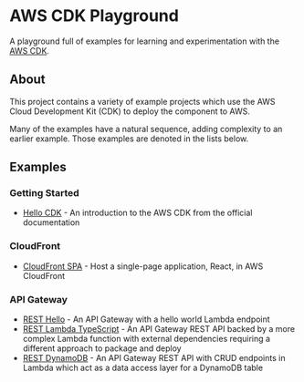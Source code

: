 # AWS CDK Playground

A playground full of examples for learning and experimentation with the [AWS CDK](https://docs.aws.amazon.com/cdk/v2/guide/home.html).

## About

This project contains a variety of example projects which use the AWS Cloud Development Kit (CDK) to deploy the component to AWS.

Many of the examples have a natural sequence, adding complexity to an earlier example. Those examples are denoted in the lists below.

## Examples

### Getting Started

- [Hello CDK](./hello-cdk/README.md) - An introduction to the AWS CDK from the official documentation

### CloudFront

- [CloudFront SPA](./cloudfront-spa/README.md) - Host a single-page application, React, in AWS CloudFront

### API Gateway

- [REST Hello](./rest-hello/README.md) - An API Gateway with a hello world Lambda endpoint
- [REST Lambda TypeScript](./rest-lambda-ts/README.md) - An API Gateway REST API backed by a more complex Lambda function with external dependencies requiring a different approach to package and deploy
- [REST DynamoDB](./rest-dynamodb/README.md) - An API Gateway REST API with CRUD endpoints in Lambda which act as a data access layer for a DynamoDB table
